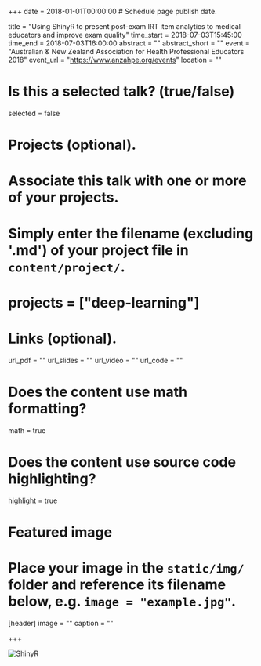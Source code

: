 +++
date = 2018-01-01T00:00:00  # Schedule page publish date.

title = "Using ShinyR to present post-exam IRT item analytics to medical educators and improve exam quality"
time_start = 2018-07-03T15:45:00
time_end = 2018-07-03T16:00:00
abstract = ""
abstract_short = ""
event = "Australian & New Zealand Association for Health Professional Educators 2018"
event_url = "https://www.anzahpe.org/events"
location = ""

# Is this a selected talk? (true/false)
selected = false

# Projects (optional).
#   Associate this talk with one or more of your projects.
#   Simply enter the filename (excluding '.md') of your project file in `content/project/`.
# projects = ["deep-learning"]

# Links (optional).
url_pdf = ""
url_slides = ""
url_video = ""
url_code = ""

# Does the content use math formatting?
math = true

# Does the content use source code highlighting?
highlight = true

# Featured image
# Place your image in the `static/img/` folder and reference its filename below, e.g. `image = "example.jpg"`.
[header]
image = ""
caption = ""

+++

![ShinyR](/img/OSCE_results_RACS_Michael_Rasmussen_reduced.png)
